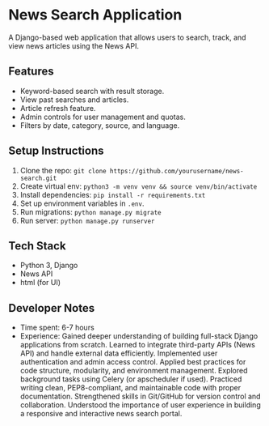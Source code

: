 # News Search Application

A Django-based web application that allows users to search, track, and view news articles using the News API.

## Features
- Keyword-based search with result storage.
- View past searches and articles.
- Article refresh feature.
- Admin controls for user management and quotas.
- Filters by date, category, source, and language.

## Setup Instructions
1. Clone the repo: `git clone https://github.com/yourusername/news-search.git`
2. Create virtual env: `python3 -m venv venv && source venv/bin/activate`
3. Install dependencies: `pip install -r requirements.txt`
4. Set up environment variables in `.env`.
5. Run migrations: `python manage.py migrate`
6. Run server: `python manage.py runserver`

## Tech Stack
- Python 3, Django
- News API
- html (for UI)

## Developer Notes
- Time spent: 6-7 hours
- Experience: Gained deeper understanding of building full-stack Django applications from scratch.
Learned to integrate third-party APIs (News API) and handle external data efficiently.
Implemented user authentication and admin access control.
Applied best practices for code structure, modularity, and environment management.
Explored background tasks using Celery (or apscheduler if used).
Practiced writing clean, PEP8-compliant, and maintainable code with proper documentation.
Strengthened skills in Git/GitHub for version control and collaboration.
Understood the importance of user experience in building a responsive and interactive news search portal.


